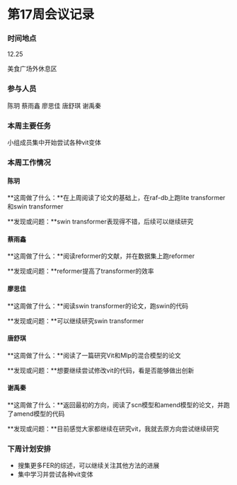 # 第17周会议记录

### 时间地点

12.25

美食广场外休息区

### 参与人员

陈玥 蔡雨鑫 廖思佳 唐舒琪 谢禹秦

### 本周主要任务

小组成员集中开始尝试各种vit变体

### 本周工作情况

#### 陈玥

**这周做了什么：**在上周阅读了论文的基础上，在raf-db上跑lite transformer和swin transformer

**发现或问题：**swin transformer表现得不错，后续可以继续研究

#### 蔡雨鑫

**这周做了什么：**阅读reformer的文献，并在数据集上跑reformer

**发现或问题：**reformer提高了transformer的效率

#### 廖思佳

**这周做了什么：**阅读swin transformer的论文，跑swin的代码

**发现或问题：**可以继续研究swin transformer

#### 唐舒琪

**这周做了什么：**阅读了一篇研究Vit和Mlp的混合模型的论文

**发现或问题：**想要继续尝试修改vit的代码，看是否能够做出创新

#### 谢禹秦

**这周做了什么：**返回最初的方向，阅读了scn模型和amend模型的论文，并跑了amend模型的代码

**发现或问题：**目前感觉大家都继续在研究vit，我就去原方向尝试继续研究

### 下周计划安排

* 搜集更多FER的综述，可以继续关注其他方法的进展
* 集中学习并尝试各种vit变体

